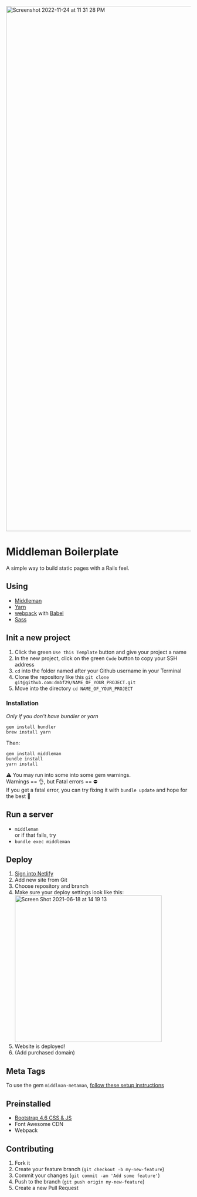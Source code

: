 <img width="1432" alt="Screenshot 2022-11-24 at 11 31 28 PM" src="https://user-images.githubusercontent.com/85258317/203808868-58ce41e7-547e-49e4-b146-6696d37a8a91.png">



# Middleman Boilerplate

A simple way to build static pages with a Rails feel.

## Using

- [Middleman](https://middlemanapp.com)
- [Yarn](https://yarnpkg.com)
- [webpack](https://webpack.js.org) with [Babel](https://babeljs.org)
- [Sass](https://sass-lang.com)

## Init a new project

1. Click the green `Use this Template` button and give your project a name
2. In the new project, click on the green `Code` button to copy your SSH address
3. `cd` into the folder named after your Github username in your Terminal
4. Clone the repository like this
   `git clone git@github.com:dmbf29/NAME_OF_YOUR_PROJECT.git `
5. Move into the directory `cd NAME_OF_YOUR_PROJECT`

### Installation

_Only if you don't have bundler or yarn_

```
gem install bundler
brew install yarn
```

Then:

```
gem install middleman
bundle install
yarn install
```

⚠️ You may run into some into some gem warnings.<br>
Warnings == 👌, but Fatal errors == ⛔️<br>
If you get a fatal error, you can try fixing it with `bundle update` and hope for the best 🤞

## Run a server

- `middleman`<br>
  or if that fails, try
- `bundle exec middleman`

## Deploy

1. [Sign into Netlify](https://www.netlify.com/)
2. Add new site from Git
3. Choose repository and branch
4. Make sure your deploy settings look like this:
   <img width="400" alt="Screen Shot 2021-06-18 at 14 19 13" src="https://user-images.githubusercontent.com/25542223/122510271-49d34900-d040-11eb-853f-5105b5d48fcd.png">
5. Website is deployed!
6. (Add purchased domain)

## Meta Tags

To use the gem `middlman-metaman`, [follow these setup instructions](https://github.com/cacheventures/middleman-metaman/)

## Preinstalled

- [Bootstrap 4.6 CSS & JS](https://getbootstrap.com/docs/4.6/getting-started/introduction/)
- Font Awesome CDN
- Webpack

## Contributing

1. Fork it
2. Create your feature branch (`git checkout -b my-new-feature`)
3. Commit your changes (`git commit -am 'Add some feature'`)
4. Push to the branch (`git push origin my-new-feature`)
5. Create a new Pull Request
